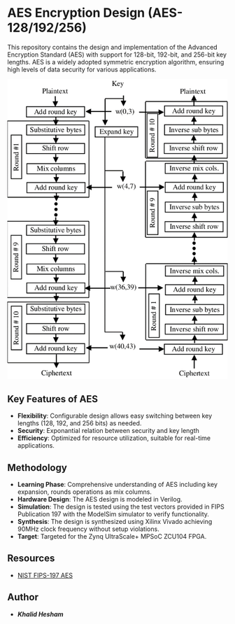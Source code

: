 # AES Encryption Design (AES-128/192/256)

This repository contains the design and implementation of the Advanced Encryption Standard (AES) with support for 128-bit, 192-bit, and 256-bit key lengths. AES is a widely adopted symmetric encryption algorithm, ensuring high levels of data security for various applications.

![alt text](image.png)

## Key Features of AES

- **Flexibility**: Configurable design allows easy switching between key lengths (128, 192, and 256 bits) as needed.
- **Security**: Exponantial relation between security and key length
- **Efficiency**: Optimized for resource utilization, suitable for real-time applications.

## Methodology

- **Learning Phase**: Comprehensive understanding of AES including key expansion, rounds operations as mix columns.
- **Hardware Design**: The AES design is modeled in Verilog.
- **Simulation**: The design is tested using the test vectors provided in FIPS Publication 197 with the ModelSim simulator to verify functionality.
- **Synthesis**: The design is synthesized using Xilinx Vivado achieving  90MHz clock frequency without setup violations.
- **Target**: Targeted for the Zynq UltraScale+ MPSoC ZCU104 FPGA.

## Resources

- [NIST FIPS-197 AES](https://nvlpubs.nist.gov/nistpubs/fips/nist.fips.197.pdf)

## Author

- ***Khalid Hesham***
